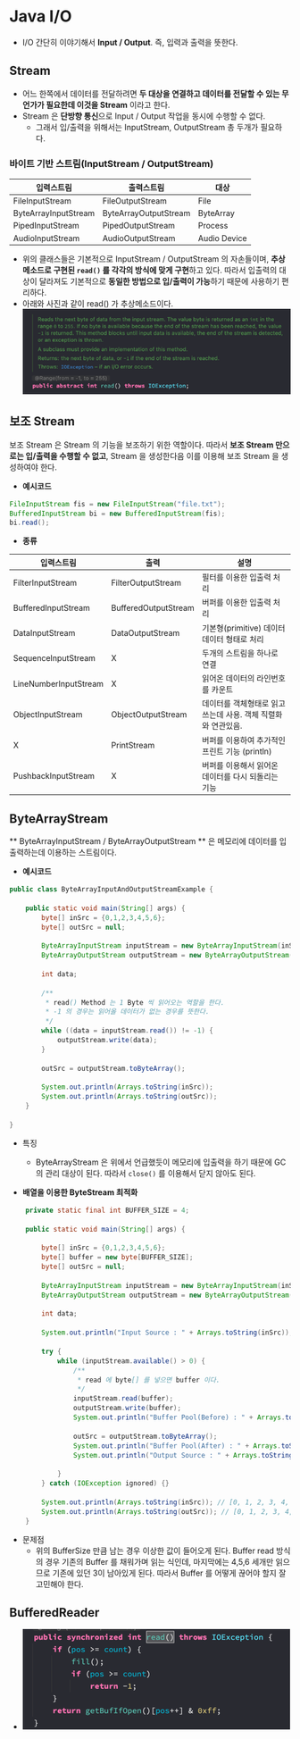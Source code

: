 # Java I/O

- I/O 간단히 이야기해서 **Input / Output**. 즉, 입력과 출력을 뜻한다.

## Stream

- 어느 한쪽에서 데이터를 전달하려면 **두 대상을 연결하고 데이터를 전달할 수 있는 무언가가 필요한데 이것을 Stream** 이라고 한다.
- Stream 은 **단방향 통신**으로 Input / Output 작업을 동시에 수행할 수 없다.
  - 그래서 입/출력을 위해서는 InputStream, OutputStream 총 두개가 필요하다.

### 바이트 기반 스트림(InputStream / OutputStream)

| 입력스트림                | 출력스트림                 | 대상           |
|----------------------|-----------------------|--------------|
| FileInputStream      | FileOutputStream      | File         |
| ByteArrayInputStream | ByteArrayOutputStream | ByteArray    |
| PipedInputStream     | PipedOutputStream     | Process      |
| AudioInputStream     | AudioOutputStream     | Audio Device |

- 위의 클래스들은 기본적으로 InputStream / OutputStream 의 자손들이며, **추상 메소드로 구현된 `read()` 를 각각의 방식에 맞게 구현**하고 있다.
따라서 입출력의 대상이 달라져도 기본적으로 **동일한 방법으로 입/출력이 가능**하기 때문에 사용하기 편리하다.
- 아래와 사진과 같이 read() 가 추상메소드이다. 
  ![img.png](img.png)

## 보조 Stream

보조 Stream 은 Stream 의 기능을 보조하기 위한 역할이다. 따라서 **보조 Stream 만으로는 입/출력을 수행할 수 없고**, Stream 을 생성한다음 이를 이용해
보조 Stream 을 생성하여야 한다.

- **예시코드**

```java
FileInputStream fis = new FileInputStream("file.txt");
BufferedInputStream bi = new BufferedInputStream(fis);
bi.read();
```

- **종류**

| 입력스트림                 | 출력                   | 설명                                  |
|-----------------------|----------------------|-------------------------------------|
| FilterInputStream     | FilterOutputStream   | 필터를 이용한 입출력 처리                      |
| BufferedInputStream   | BufferedOutputStream | 버퍼를 이용한 입출력 처리                      |
| DataInputStream       | DataOutputStream     | 기본형(primitive) 데이터 데이터 형태로 처리       |
| SequenceInputStream   | X                    | 두개의 스트림을 하나로 연결                     |
| LineNumberInputStream | X                    | 읽어온 데이터의 라인번호를 카운트                  |
| ObjectInputStream     | ObjectOutputStream   | 데이터를 객체형태로 읽고 쓰는데 사용. 객체 직렬화와 연관있음. |
| X                     | PrintStream          | 버퍼를 이용하여 추가적인 프린트 기능 (println)      |
| PushbackInputStream   | X                    | 버퍼를 이용해서 읽어온 데이터를 다시 되돌리는 기능        |

## ByteArrayStream

** ByteArrayInputStream / ByteArrayOutputStream ** 은 메모리에 데이터를 입출력하는데 이용하는 스트림이다.

- **예시코드**

```java
public class ByteArrayInputAndOutputStreamExample {

    public static void main(String[] args) {
        byte[] inSrc = {0,1,2,3,4,5,6};
        byte[] outSrc = null;

        ByteArrayInputStream inputStream = new ByteArrayInputStream(inSrc);
        ByteArrayOutputStream outputStream = new ByteArrayOutputStream();

        int data;

        /**
         * read() Method 는 1 Byte 씩 읽어오는 역할을 한다.
         * -1 의 경우는 읽어올 데이터가 없는 경우를 뜻한다.
         */
        while ((data = inputStream.read()) != -1) {
            outputStream.write(data);
        }

        outSrc = outputStream.toByteArray();

        System.out.println(Arrays.toString(inSrc));
        System.out.println(Arrays.toString(outSrc));
    }

}
```

- 특징 
  - ByteArrayStream 은 위에서 언급했듯이 메모리에 입출력을 하기 때문에 GC 의 관리 대상이 된다. 따라서 `close()` 를 이용해서 닫지 않아도 된다.

- **배열을 이용한 ByteStream 최적화**

```java
    private static final int BUFFER_SIZE = 4;

    public static void main(String[] args) {

        byte[] inSrc = {0,1,2,3,4,5,6};
        byte[] buffer = new byte[BUFFER_SIZE];
        byte[] outSrc = null;

        ByteArrayInputStream inputStream = new ByteArrayInputStream(inSrc);
        ByteArrayOutputStream outputStream = new ByteArrayOutputStream();

        int data;

        System.out.println("Input Source : " + Arrays.toString(inSrc));

        try {
            while (inputStream.available() > 0) {
                /**
                 * read 에 byte[] 를 넣으면 buffer 이다.
                 */
                inputStream.read(buffer);
                outputStream.write(buffer);
                System.out.println("Buffer Pool(Before) : " + Arrays.toString(buffer));

                outSrc = outputStream.toByteArray();
                System.out.println("Buffer Pool(After) : " + Arrays.toString(buffer));
                System.out.println("Output Source : " + Arrays.toString(outSrc));
                
            }
        } catch (IOException ignored) {}

        System.out.println(Arrays.toString(inSrc)); // [0, 1, 2, 3, 4, 5, 6]
        System.out.println(Arrays.toString(outSrc)); // [0, 1, 2, 3, 4, 5, 6, 3]
    }

```

- 문제점
  - 위의 BufferSize 만큼 남는 경우 이상한 값이 들어오게 된다. Buffer read 방식의 경우 기존의 Buffer 를 채워가며 읽는 식인데, 마지막에는 4,5,6 세개만 읽으므로
기존에 있던 3이 남아있게 된다. 따라서 Buffer 를 어떻게 끊어야 할지 잘 고민해야 한다.

## BufferedReader

- ![img_1.png](img_1.png)